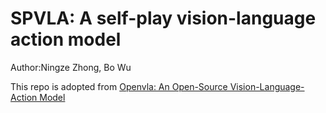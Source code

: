 # SPVLA: A self-play vision-language action model
Author:Ningze Zhong, Bo Wu

This repo is adopted from [Openvla: An Open-Source Vision-Language-Action Model](https://github.com/openvla/openvla)

